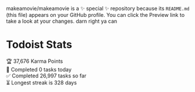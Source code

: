 makeamovie/makeamovie is a ✨ special ✨ repository because its `README.md` (this file) appears on your GitHub profile.
You can click the Preview link to take a look at your changes. darn right ya can

# Todoist Stats

<!-- TODO-IST:START -->
🏆  37,676 Karma Points           
🌸  Completed 0 tasks today           
✅  Completed 26,997 tasks so far           
⏳  Longest streak is 328 days
<!-- TODO-IST:END -->